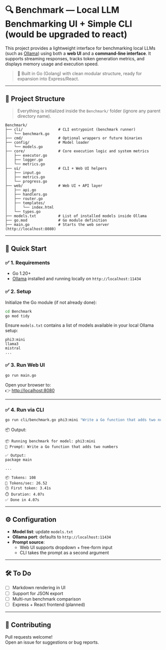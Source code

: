 # 🔍 Benchmark — Local LLM Benchmarking UI + Simple CLI (would be upgraded to react)

This project provides a lightweight interface for benchmarking local LLMs (such as [Ollama](https://ollama.com)) using both a **web UI** and a **command-line interface**. It supports streaming responses, tracks token generation metrics, and displays memory usage and execution speed.

> 🧠 Built in Go (Golang) with clean modular structure, ready for expansion into Express/React.

---

## 📁 Project Structure

> Everything is initialized inside the `Benchmark/` folder (ignore any parent directory name).

```
Benchmark/
├── cli/                # CLI entrypoint (benchmark runner)
│   └── benchmark.go
├── cmd/                # Optional wrappers or future binaries
├── config/             # Model loader
│   └── models.go
├── core/               # Core execution logic and system metrics
│   ├── executor.go
│   ├── logger.go
│   └── metrics.go
├── ui/                 # CLI + Web UI helpers
│   ├── input.go
│   ├── metrics.go
│   └── progress.go
├── web/                # Web UI + API layer
│   ├── api.go
│   ├── handlers.go
│   ├── router.go
│   ├── templates/
│   │   └── index.html
│   └── types.go
├── models.txt          # List of installed models inside Ollama
├── go.mod              # Go module definition
├── main.go             # Starts the web server (http://localhost:8080)
```

---

## 🚀 Quick Start

### ✅ 1. Requirements
- Go 1.20+
- [Ollama](https://ollama.com) installed and running locally on `http://localhost:11434`

### ✅ 2. Setup

Initialize the Go module (if not already done):

```bash
cd Benchmark
go mod tidy
```

Ensure `models.txt` contains a list of models available in your local Ollama setup:

```
phi3:mini
llama3
mistral
...
```

### ✅ 3. Run Web UI

```bash
go run main.go
```

Open your browser to:  
👉 [http://localhost:8080](http://localhost:8080)

---

### ✅ 4. Run via CLI

```bash
go run cli/benchmark.go phi3:mini "Write a Go function that adds two numbers"
```

📦 Output:

```
📦 Running benchmark for model: phi3:mini
🧠 Prompt: Write a Go function that adds two numbers

✅ Output:
package main

...

📦 Tokens: 108
🚀 Tokens/sec: 26.52
🕒 First token: 3.41s
⏱️ Duration: 4.07s
✅ Done in 4.07s
```

---

## ⚙️ Configuration

- **Model list**: update `models.txt`
- **Ollama port**: defaults to `http://localhost:11434`
- **Prompt source**:
  - Web UI supports dropdown + free-form input
  - CLI takes the prompt as a second argument

---

## 🛠️ To Do

- [ ] Markdown rendering in UI
- [ ] Support for JSON export
- [ ] Multi-run benchmark comparison
- [ ] Express + React frontend (planned)

---

## 🤝 Contributing

Pull requests welcome!  
Open an issue for suggestions or bug reports.
